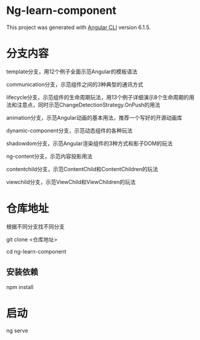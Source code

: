 # Ng-learn-component

This project was generated with [Angular CLI](https://github.com/angular/angular-cli) version 6.1.5.

# 分支内容

template分支，用12个例子全面示范Angular的模板语法

communication分支，示范组件之间的3种典型的通讯方式

lifecycle分支，示范组件的生命周期玩法，用13个例子详细演示8个生命周期的用法和注意点，同时示范ChangeDetectionStrategy.OnPush的用法

animation分支，示范Angular动画的基本用法，推荐一个写好的开源动画库

dynamic-component分支，示范动态组件的各种玩法

shadowdom分支，示范Angular渲染组件的3种方式和影子DOM的玩法

ng-content分支，示范内容投影用法

contentchild分支，示范ContentChild和ContentChildren的玩法

viewchild分支，示范ViewChild和ViewChildren的玩法


# 仓库地址

根据不同分支找不同分支

git clone <仓库地址>

cd ng-learn-component

## 安装依赖

npm install 

# 启动

ng serve


